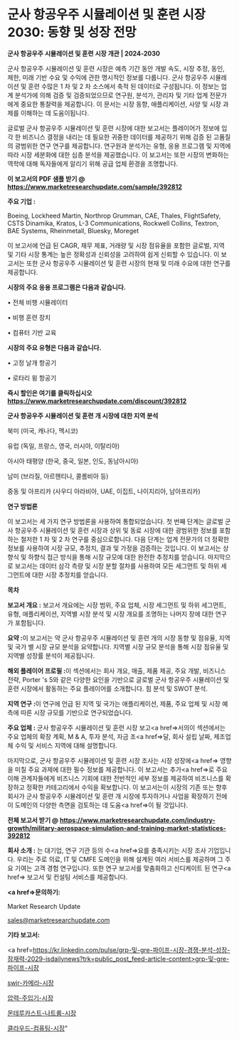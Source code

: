# 군사 항공우주 시뮬레이션 및 훈련 시장 2030: 동향 및 성장 전망

<strong>군사 항공우주 시뮬레이션 및 훈련 시장 개관 | 2024-2030</strong>

군사 항공우주 시뮬레이션 및 훈련 시장은 예측 기간 동안 개발 속도, 시장 추정, 동인, 제한, 미래 기반 수요 및 수익에 관한 명시적인 정보를 다룹니다.  군사 항공우주 시뮬레이션 및 훈련  수많은 1 차 및 2 차 소스에서 축적 된 데이터로 구성됩니다. 이 정보는 업계 분석가에 의해 검증 및 검증되었으므로 연구원, 분석가, 관리자 및 기타 업계 전문가에게 중요한 통찰력을 제공합니다. 이 문서는 시장 동향, 애플리케이션, 사양 및 시장 과제를 이해하는 데 도움이됩니다.

글로벌 군사 항공우주 시뮬레이션 및 훈련 시장에 대한 보고서는 플레이어가 정보에 입각 한 비즈니스 결정을 내리는 데 필요한 귀중한 데이터를 제공하기 위해 검증 된 고품질의 광범위한 연구 연구를 제공합니다. 연구원과 분석가는 유형, 응용 프로그램 및 지역에 따라 시장 세분화에 대한 심층 분석을 제공했습니다. 이 보고서는 또한 시장의 변화하는 역학에 대해 독자들에게 알리기 위해 공급 업체 환경을 조명합니다.



<strong>이 보고서의 PDF 샘플 받기 @ <a href=https://www.marketresearchupdate.com/sample/392812>https://www.marketresearchupdate.com/sample/392812</a></strong>



<strong>주요 기업 :</strong>

Boeing, Lockheed Martin, Northrop Grumman, CAE, Thales, FlightSafety, CSTS Dinamika, Kratos, L-3 Communications, Rockwell Collins, Textron, BAE Systems, Rheinmetall, Bluesky, Moreget

이 보고서에 언급 된 CAGR, 재무 제표, 거래량 및 시장 점유율을 포함한 글로벌, 지역 및 기타 시장 통계는 높은 정확성과 신뢰성을 고려하여 쉽게 신뢰할 수 있습니다. 이 보고서는 또한 군사 항공우주 시뮬레이션 및 훈련 시장의 현재 및 미래 수요에 대한 연구를 제공합니다.



<strong>시장의 주요 응용 프로그램은 다음과 같습니다.</strong>

• 전체 비행 시뮬레이터

• 비행 훈련 장치

• 컴퓨터 기반 교육



<strong>시장의 주요 유형은 다음과 같습니다.</strong>

• 고정 날개 항공기

• 로타리 윙 항공기



<strong>즉시 할인은 여기를 클릭하십시오 <a href=https://www.marketresearchupdate.com/discount/392812>https://www.marketresearchupdate.com/discount/392812</a></strong>



<strong>군사 항공우주 시뮬레이션 및 훈련 개 시장에 대한 지역 분석</strong>

북미 (미국, 캐나다, 멕시코)

유럽 (독일, 프랑스, 영국, 러시아, 이탈리아)

아시아 태평양 (한국, 중국, 일본, 인도, 동남아시아)

남미 (브라질, 아르헨티나, 콜롬비아 등)

중동 및 아프리카 (사우디 아라비아, UAE, 이집트, 나이지리아, 남아프리카)



<strong>연구 방법론</strong>

이 보고서는 세 가지 연구 방법론을 사용하여 통합되었습니다. 첫 번째 단계는 글로벌 군사 항공우주 시뮬레이션 및 훈련 시장과 상위 및 동료 시장에 대한 광범위한 정보를 포함하는 철저한 1 차 및 2 차 연구를 중심으로합니다. 다음 단계는 업계 전문가의 더 정확한 정보를 사용하여 시장 규모, 추정치, 결과 및 가정을 검증하는 것입니다. 이 보고서는 상향식 및 하향식 접근 방식을 통해 시장 규모에 대한 완전한 추정치를 얻습니다. 마지막으로 보고서는 데이터 삼각 측량 및 시장 분할 절차를 사용하여 모든 세그먼트 및 하위 세그먼트에 대한 시장 추정치를 얻습니다.



<strong>목차</strong>



<strong>보고서 개요 :</strong> 보고서 개요에는 시장 범위, 주요 업체, 시장 세그먼트 및 하위 세그먼트, 유형, 애플리케이션, 지역별 시장 분석 및 시장 개요를 조명하는 나머지 장에 대한 연구가 포함됩니다.



<strong>요약 :</strong>이 보고서는 약 군사 항공우주 시뮬레이션 및 훈련 개의 시장 동향 및 점유율, 지역 및 국가 별 시장 규모 분석을 요약합니다. 지역별 시장 규모 분석을 통해 시장 점유율 및 지역별 성장률 분석이 제공됩니다.



<strong>해외 플레이어 프로필 :</strong>이 섹션에서는 회사 개요, 매출, 제품 제공, 주요 개발, 비즈니스 전략, Porter 's 5와 같은 다양한 요인을 기반으로 글로벌 군사 항공우주 시뮬레이션 및 훈련 시장에서 활동하는 주요 플레이어를 소개합니다. 힘 분석 및 SWOT 분석.



<strong>지역 연구 :</strong>이 연구에 언급 된 지역 및 국가는 애플리케이션, 제품, 주요 업체 및 시장 예측에 따른 시장 규모를 기반으로 연구되었습니다.



<strong>주요 업체 :</strong> 군사 항공우주 시뮬레이션 및 훈련 시장 보고<a href=>서의이 </a>섹션에서는 주요 업체의 확장 계획, M &amp; A, 투자 분석, 자금 조<a href=>달, 회</a>사 설립 날짜, 제조업체 수익 및 서비스 지역에 대해 설명합니다.


마지막으로, 군사 항공우주 시뮬레이션 및 훈련 시장 조사는 시장 성장에<a href=> 영향을 미칠 </a>주요 과제에 대한 필수 정보를 제공합니다. 이 보고서는 추가<a href=>로 주</a>요 이해 관계자들에게 비즈니스 기회에 대한 전반적인 세부 정보를 제공하여 비즈니스를 확장하고 정확한 카테고리에서 수익을 확보합니다. 이 보고서는이 시장의 기존 또는 향후 회사가 군사 항공우주 시뮬레이션 및 훈련 개 시장에 투자하거나 사업을 확장하기 전에이 도메인의 다양한 측면을 검토하는 데 도움<a href=>이 될 </a>것입니다.



<strong>전체 보고서 받기 @ <a href=https://www.marketresearchupdate.com/industry-growth/military-aerospace-simulation-and-training-market-statistices-392812>https://www.marketresearchupdate.com/industry-growth/military-aerospace-simulation-and-training-market-statistices-392812</a></strong>



<strong>회사 소개 :</strong>
는 대기업, 연구 기관 등의 수<a href=>요를</a> 충족시키는 시장 조사 기업입니다. 우리는 주로 의료, IT 및 CMFE 도메인을 위해 설계된 여러 서비스를 제공하며 그 주요 기여는 고객 경험 연구입니다. 또한 연구 보고서를 맞춤화하고 신디케이트 된 연구<a href=> 보고서</a> 및 컨설팅 서비스를 제공합니다.



<strong><a href=>문의하기:</a></strong>

Market Research Update

sales@marketresearchupdate.com



<strong>기타 보고서:</strong>

<a href=https://kr.linkedin.com/pulse/grp-및-gre-파이프-시장-경쟁-분석-성장-잠재력-2029-isdailynews?trk=public_post_feed-article-content>grp-및-gre-파이프-시장</a>

<a href=https://www.linkedin.com/pulse/swir-카메라-시장-현재-및-미래-성장-2029-market-matrix-musings-analysis/>swir-카메라-시장</a>

<a href=https://www.linkedin.com/pulse/압력-주입기-시장-동향-및-성장-전망-survey-savvy-insights-360-analysis-pmasf/>압력-주입기-시장</a>

<a href=https://www.linkedin.com/pulse/몬테루카스트-나트륨-시장-현재-및-미래-성장-2029-trendsetters-talk-360-analysis-cyoff/>몬테루카스트-나트륨-시장</a>

<a href=https://www.linkedin.com/pulse/클라우드-컴퓨팅-시장-세분화-연구-및-목표-고객2030년-data-dive-diaries-24-analysis-3qaff/>클라우드-컴퓨팅-시장</a>"
